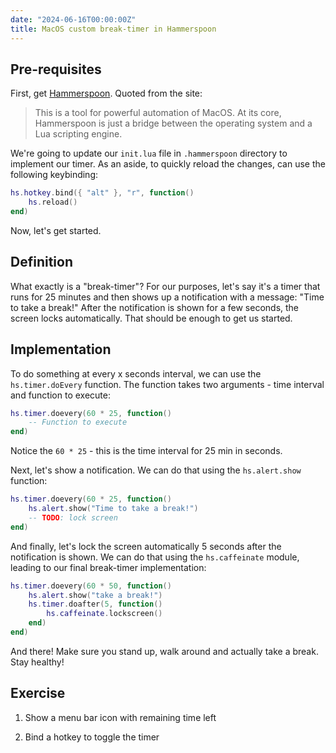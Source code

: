 ```yaml
---
date: "2024-06-16T00:00:00Z"
title: MacOS custom break-timer in Hammerspoon
---
```


## Pre-requisites

First, get [Hammerspoon](https://www.hammerspoon.org/). Quoted from the site:

> This is a tool for powerful automation of MacOS. At its core, Hammerspoon is just a bridge between the operating system and a Lua scripting engine.

We're going to update our `init.lua` file in `.hammerspoon` directory to implement our timer. As an aside, to quickly reload the changes, can use the following keybinding:

```lua
hs.hotkey.bind({ "alt" }, "r", function()
	hs.reload()
end)
```

Now, let's get started.

## Definition

What exactly is a "break-timer"? For our purposes, let's say it's a timer that runs for 25 minutes and then shows up a notification with a message: "Time to take a break!" After the notification is shown for a few seconds, the screen locks automatically. That should be enough to get us started.

## Implementation

To do something at every x seconds interval, we can use the `hs.timer.doEvery` function. The function takes two arguments - time interval and function to execute:

```lua
hs.timer.doevery(60 * 25, function()
    -- Function to execute
end)
```

Notice the `60 * 25` - this is the time interval for 25 min in seconds.

Next, let's show a notification. We can do that using the `hs.alert.show` function:

```lua
hs.timer.doevery(60 * 25, function()
    hs.alert.show("Time to take a break!")
    -- TODO: lock screen
end)
```

And finally, let's lock the screen automatically 5 seconds after the notification is shown. We can do that using the `hs.caffeinate` module, leading to our final break-timer implementation:

```lua
hs.timer.doevery(60 * 50, function()
	hs.alert.show("take a break!")
	hs.timer.doafter(5, function()
		hs.caffeinate.lockscreen()
	end)
end)
```

And there! Make sure you stand up, walk around and actually take a break. Stay healthy!

## Exercise

1. Show a menu bar icon with remaining time left

2. Bind a hotkey to toggle the timer
